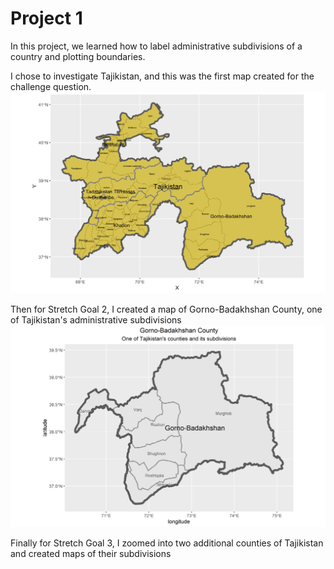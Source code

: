 # Project 1
In this project, we learned how to label administrative subdivisions of a country and plotting boundaries. 

I chose to investigate Tajikistan, and this was the first map created for the challenge question.
![](tajikistan.png)

Then for Stretch Goal 2, I created a map of Gorno-Badakhshan County, one of Tajikistan's administrative subdivisions
![](gorno-badakhshan.png)

Finally for Stretch Goal 3, I zoomed into two additional counties of Tajikistan and created maps of their subdivisions
